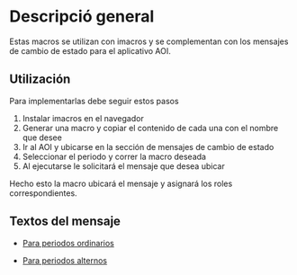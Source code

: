 # Descripció general
Estas macros se utilizan con imacros y se complementan con los mensajes de cambio de estado para el aplicativo AOI.

## Utilización

Para implementarlas debe seguir estos pasos

1. Instalar imacros en el navegador
2. Generar una macro y copiar el contenido de cada una con el nombre que desee
3. Ir al AOI y ubicarse en la sección de mensajes de cambio de estado
4. Seleccionar el periodo y correr la macro deseada
5. Al ejecutarse le solicitará el mensaje que desea ubicar

Hecho esto la macro ubicará el mensaje y asignará los roles correspondientes.

## Textos del mensaje

- [Para periodos ordinarios](https://drive.google.com/file/d/10cqaJhAQq08o7HStNUKIGJXshwB_hJCm/view?usp=sharing)

- [Para periodos alternos](https://drive.google.com/open?id=10gNTGS3tSuB5WlYG2decl4ybEFJ8OXsO&authuser=gustavo.rodriguez%40unad.edu.co&usp=drive_fs)
